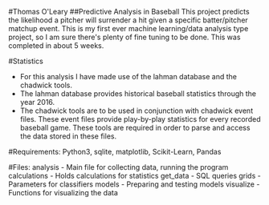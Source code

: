 #Thomas O'Leary 
##Predictive Analysis in Baseball
This project predicts the likelihood a pitcher will surrender a hit given a specific batter/pitcher matchup event.
This is my first ever machine learning/data analysis type project, so I am sure there's plenty of fine tuning to be
 done. This was completed in about 5 weeks.
 
#Statistics
* For this analysis I have made use of the lahman database and the chadwick tools. 
* The lahman database provides
 historical baseball statistics through the year 2016. 
* The chadwick tools are to be used in conjunction with chadwick event files. These event files provide play-by-play
 statistics for every recorded baseball game. These tools are required in order to parse and access the data stored
  in these files.

#Requirements: 
Python3, sqlite, matplotlib, Scikit-Learn, Pandas

#Files:
    analysis - Main file for collecting data, running the program
    calculations - Holds calculations for statistics
    get_data - SQL queries
    grids - Parameters for classifiers
    models - Preparing and testing models
    visualize - Functions for visualizing the data
    
    
    